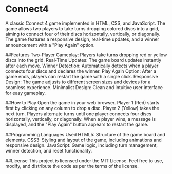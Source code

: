# Connect4
A classic Connect 4 game implemented in HTML, CSS, and JavaScript. The game allows two players to take turns dropping colored discs into a grid, aiming to connect four of their discs horizontally, vertically, or diagonally. The game features a responsive design, real-time updates, and a winner announcement with a "Play Again" option.

##Features
Two-Player Gameplay: Players take turns dropping red or yellow discs into the grid.
Real-Time Updates: The game board updates instantly after each move.
Winner Detection: Automatically detects when a player connects four discs and declares the winner.
Play Again Option: After a game ends, players can restart the game with a single click.
Responsive Design: The game adjusts to different screen sizes and devices for a seamless experience.
Minimalist Design: Clean and intuitive user interface for easy gameplay.

##How to Play
Open the game in your web browser.
Player 1 (Red) starts first by clicking on any column to drop a disc.
Player 2 (Yellow) takes the next turn.
Players alternate turns until one player connects four discs horizontally, vertically, or diagonally.
When a player wins, a message is displayed, and the "Play Again" button appears to restart the game.

##Programming Languages Used
HTML5: Structure of the game board and elements.
CSS3: Styling and layout of the game, including animations and responsive design.
JavaScript: Game logic, including turn management, winner detection, and reset functionality.

##License
This project is licensed under the MIT License. Feel free to use, modify, and distribute the code as per the terms of the license.
